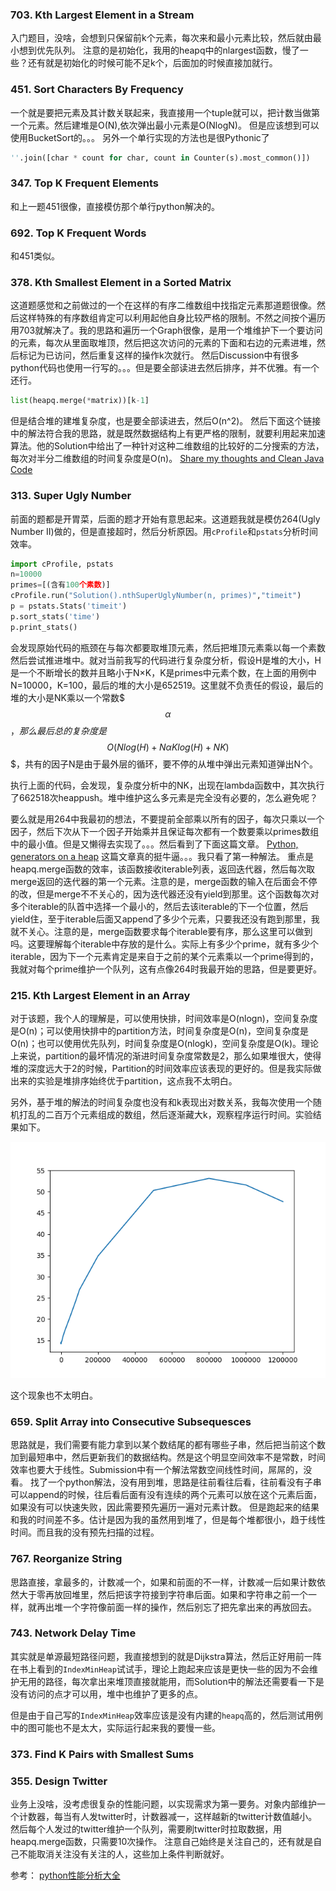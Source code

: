 

### 703. Kth Largest Element in a Stream
入门题目，没啥，会想到只保留前k个元素，每次来和最小元素比较，然后就由最小想到优先队列。
注意的是初始化，我用的heapq中的nlargest函数，慢了一些？还有就是初始化的时候可能不足k个，后面加的时候直接加就行。

### 451. Sort Characters By Frequency
一个就是要把元素及其计数关联起来，我直接用一个tuple就可以，把计数当做第一个元素。然后建堆是O(N),依次弹出最小元素是O(NlogN)。
但是应该想到可以使用BucketSort的。。。
另外一个单行实现的方法也是很Pythonic了

```python
''.join([char * count for char, count in Counter(s).most_common()])
```

### 347. Top K Frequent Elements
和上一题451很像，直接模仿那个单行python解决的。

### 692. Top K Frequent Words
和451类似。

### 378. Kth Smallest Element in a Sorted Matrix
这道题感觉和之前做过的一个在这样的有序二维数组中找指定元素那道题很像。然后这样特殊的有序数组肯定可以利用起他自身比较严格的限制。不然之间按个遍历用703就解决了。我的思路和遍历一个Graph很像，是用一个堆维护下一个要访问的元素，每次从里面取堆顶，然后把这次访问的元素的下面和右边的元素进堆，然后标记为已访问，然后重复这样的操作k次就行。
然后Discussion中有很多python代码也使用一行写的。。。但是要全部读进去然后排序，并不优雅。有一个还行。

```python
list(heapq.merge(*matrix))[k-1]
```

但是结合堆的建堆复杂度，也是要全部读进去，然后O(n^2)。
然后下面这个链接中的解法符合我的思路，就是既然数据结构上有更严格的限制，就要利用起来加速算法。他的Solution中给出了一种针对这种二维数组的比较好的二分搜索的方法，每次对半分二维数组的时间复杂度是O(n)。
[Share my thoughts and Clean Java Code](https://leetcode.com/problems/kth-smallest-element-in-a-sorted-matrix/discuss/85173/Share-my-thoughts-and-Clean-Java-Code)

### 313. Super Ugly Number
前面的题都是开胃菜，后面的题才开始有意思起来。这道题我就是模仿264(Ugly Number II)做的，但是直接超时，然后分析原因。用`cProfile`和`pstats`分析时间效率。
```python
import cProfile, pstats
n=10000
primes=[(含有100个素数)]
cProfile.run("Solution().nthSuperUglyNumber(n, primes)","timeit")
p = pstats.Stats('timeit')
p.sort_stats('time')
p.print_stats()
```

会发现原始代码的瓶颈在与每次都要取堆顶元素，然后把堆顶元素乘以每一个素数然后尝试推进堆中。就对当前我写的代码进行复杂度分析，假设H是堆的大小，H是一个不断增长的数并且略小于N×K，K是primes中元素个数，在上面的用例中N=10000，K=100，最后的堆的大小是652519。这里就不负责任的假设，最后的堆的大小是NK乘以一个常数$$$\alpha$$$，那么最后总的复杂度是$$$O(Nlog(H)+N\alpha Klog(H)+NK)$$$，共有的因子N是由于最外层的循环，要不停的从堆中弹出元素知道弹出N个。

执行上面的代码，会发现，复杂度分析中的NK，出现在lambda函数中，其次执行了662518次heappush。堆中维护这么多元素是完全没有必要的，怎么避免呢？

要么就是用264中我最初的想法，不要提前全部乘以所有的因子，每次只乘以一个因子，然后下次从下一个因子开始乘并且保证每次都有一个数要乘以primes数组中的最小值。但是又懒得去实现了。。。然后看到了下面这篇文章。
[Python, generators on a heap](https://leetcode.com/problems/super-ugly-number/discuss/76301/Python-generators-on-a-heap)
这篇文章真的挺牛逼。。。我只看了第一种解法。
重点是heapq.merge函数的效率，该函数接收iterable列表，返回迭代器，然后每次取merge返回的迭代器的第一个元素。注意的是，merge函数的输入在后面会不停的改，但是merge不不关心的，因为迭代器还没有yield到那里。这个函数每次对多个iterable的队首中选择一个最小的，然后去该iterable的下一个位置，然后yield住，至于iterable后面又append了多少个元素，只要我还没有跑到那里，我就不关心。注意的是，merge函数要求每个iterable要有序，那么这里可以做到吗。这要理解每个iterable中存放的是什么。实际上有多少个prime，就有多少个iterable，因为下一个元素肯定是来自于之前的某个元素乘以一个prime得到的，我就对每个prime维护一个队列，这有点像264时我最开始的思路，但是要更好。

### 215. Kth Largest Element in an Array
对于该题，我个人的理解是，可以使用快排，时间效率是O(nlogn)，空间复杂度是O(n)；可以使用快排中的partition方法，时间复杂度是O(n)，空间复杂度是O(n)；也可以使用优先队列，时间复杂度是O(nlogk)，空间复杂度是O(k)。理论上来说，partition的最坏情况的渐进时间复杂度常数是2，那么如果堆很大，使得堆的深度远大于2的时候，Partition的时间效率应该表现的更好的。但是我实际做出来的实验是堆排序始终优于partition，这点我不太明白。

另外，基于堆的解法的时间复杂度也没有和k表现出对数关系，我每次使用一个随机打乱的二百万个元素组成的数组，然后逐渐藏大k，观察程序运行时间。实验结果如下。

![](/img/Heap-LC1.png)

这个现象也不太明白。

### 659. Split Array into Consecutive Subsequesces
思路就是，我们需要有能力拿到以某个数结尾的都有哪些子串，然后把当前这个数加到最短串中，然后更新我们的数据结构。然是这个明显空间效率不是常数，时间效率也要大于线性。Submission中有一个解法常数空间线性时间，屌屌的，没看。
找了一个python解法，没有用到堆，思路是往前看往后看，往前看没有子串可以append的时候，往后看后面有没有连续的两个元素可以放在这个元素后面，如果没有可以快速失败，因此需要预先遍历一遍对元素计数。
但是跑起来的结果和我的时间差不多。估计是因为我的虽然用到堆了，但是每个堆都很小，趋于线性时间。而且我的没有预先扫描的过程。


### 767. Reorganize String
思路直接，拿最多的，计数减一个，如果和前面的不一样，计数减一后如果计数依然大于零再放回堆里，然后把该字符接到字符串后面。如果和字符串之前一个一样，就再出堆一个字符像前面一样的操作，然后别忘了把先拿出来的再放回去。

### 743. Network Delay Time
其实就是单源最短路径问题，我直接想到的就是Dijkstra算法，然后正好用前一阵在书上看到的`IndexMinHeap`试试手，理论上跑起来应该是更快一些的因为不会维护无用的路径，每次拿出来堆顶直接就能用，而Solution中的解法还需要看一下是没有访问的点才可以用，堆中也维护了更多的点。

但是由于自己写的`IndexMinHeap`效率应该是没有内建的`heapq`高的，然后测试用例中的图可能也不是太大，实际运行起来我的要慢一些。

### 373. Find K Pairs with Smallest Sums


### 355. Design Twitter
业务上没啥，没考虑很复杂的性能问题，以实现需求为第一要务。对象内部维护一个计数器，每当有人发twitter时，计数器减一，这样越新的twitter计数值越小。然后每个人发过的twitter维护一个队列，需要刷twitter时拉取数据，用heapq.merge函数，只需要10次操作。
注意自己始终是关注自己的，还有就是自己不能取消关注没有关注的人，这些加上条件判断就好。


参考：
[python性能分析大全](http://python.jobbole.com/85381/)
